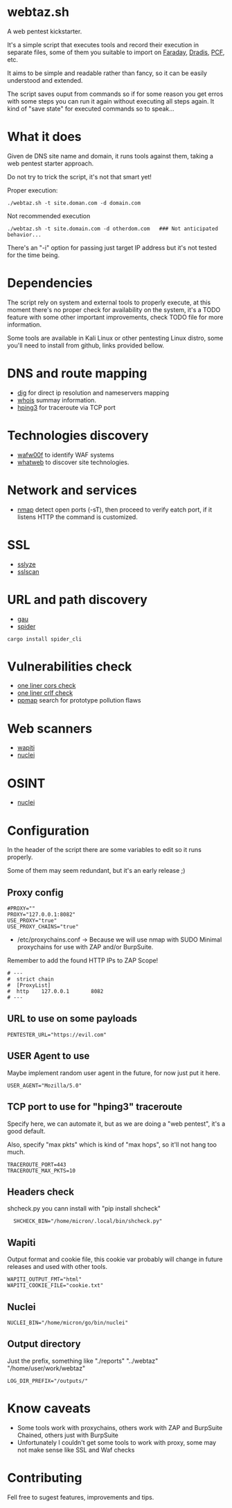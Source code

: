 # webtaz.sh

A web pentest kickstarter.

It's a simple script that executes tools and record their execution in separate files, some of them you suitable to import on [Faraday](https://faradaysec.com), [Dradis](https://dradisframework.com/ce/), [PCF](https://gitlab.com/invuls/pentest-projects/pcf), etc.

It aims to be simple and readable rather than fancy, so it can be easily understood and extended.

The script saves ouput from commands so if for some reason you get erros with some steps you can run it again without executing all steps again. It kind of "save state" for executed commands so to speak...

# What it does
Given de DNS site name and domain, it runs tools against them, taking a web pentest starter approach.

Do not try to trick the script, it's not that smart yet!

Proper execution:
```
./webtaz.sh -t site.doman.com -d domain.com
```
Not recommended execution
```
./webtaz.sh -t site.domain.com -d otherdom.com   ### Not anticipated behavior...
```
There's an "-i" option for passing just target IP address but it's not tested for the time being.

# Dependencies
The script rely on system and external tools to properly execute, at this moment there's no proper check for availability on the system, it's a TODO feature with some other important improvements, check TODO file for more information.

Some tools are available in Kali Linux or other pentesting Linux distro, some you'll need to install from github, links provided bellow.

# DNS and route mapping
* [dig](https://github.com/tigeli/bind-utils) for direct ip resolution and nameservers mapping
* [whois](https://github.com/rfc1036/whois) summay information.
* [hping3](https://github.com/antirez/hping/tree/master) for traceroute via TCP port

# Technologies discovery
* [wafw00f](https://github.com/EnableSecurity/wafw00f) to identify WAF systems
* [whatweb](https://github.com/urbanadventurer/WhatWeb) to discover site technologies.

# Network and services
* [nmap](https://nmap.org) detect open ports (-sT), then proceed to verify eatch port, if it listens HTTP the command is customized.

# SSL
* [sslyze](https://github.com/nabla-c0d3/sslyze)
* [sslscan](https://github.com/rbsec/sslscan)

# URL and path discovery
* [gau](https://github.com/lc/gau)
* [spider](https://github.com/spider-rs/spider)
```
cargo install spider_cli
```

# Vulnerabilities check
* [one liner cors check](https://github.com/kleiton0x00/CORS-one-liner)
* [one liner crlf check](https://github.com/kleiton0x00/CRLF-one-liner)
* [ppmap](https://github.com/kleiton0x00/ppmap) search for prototype pollution flaws

# Web scanners
* [wapiti](https://github.com/wapiti-scanner/wapiti)
* [nuclei](https://github.com/projectdiscovery/nuclei)

# OSINT
* [nuclei](https://github.com/projectdiscovery/nuclei)

# Configuration
In the header of the script there are some variables to edit so it runs properly.

Some of them may seem redundant, but it's an early release ;)

## Proxy config
```
#PROXY=""
PROXY="127.0.0.1:8082"
USE_PROXY="true"
USE_PROXY_CHAINS="true"
```
* /etc/proxychains.conf -> Because we will use nmap with SUDO
Minimal proxychains for use with ZAP and/or BurpSuite.

Remember to add the found HTTP IPs to ZAP Scope!

```
# ---
#  strict chain
#  [ProxyList]
#  http    127.0.0.1       8082
# ---
```
## URL to use on some payloads
```
PENTESTER_URL="https://evil.com"
```
## USER Agent to use
Maybe implement random user agent in the future, for now just put it here.
```
USER_AGENT="Mozilla/5.0"
```
## TCP port to use for "hping3" traceroute
Specify here, we can automate it, but as we are doing a "web pentest", it's a good default.

Also, specify "max pkts" which is kind of "max hops", so it'll not hang too much.
```
TRACEROUTE_PORT=443
TRACEROUTE_MAX_PKTS=10
```
## Headers check
shcheck.py you cann install with "pip install shcheck"
```
  SHCHECK_BIN="/home/micron/.local/bin/shcheck.py"
```
## Wapiti
Output format and cookie file, this cookie var probably will change in future releases and used with other tools.
```
WAPITI_OUTPUT_FMT="html"
WAPITI_COOKIE_FILE="cookie.txt"
```
## Nuclei

```
NUCLEI_BIN="/home/micron/go/bin/nuclei"
```
## Output directory
Just the prefix, something like "./reports" "../webtaz" "/home/user/work/webtaz"
```
LOG_DIR_PREFIX="/outputs/"
```

# Know caveats
* Some tools work with proxychains, others work with ZAP and BurpSuite Chained, others just with BurpSuite
* Unfortunately I couldn't get some tools to work with proxy, some may not make sense like SSL and Waf checks

# Contributing
Fell free to sugest features, improvements and tips.

